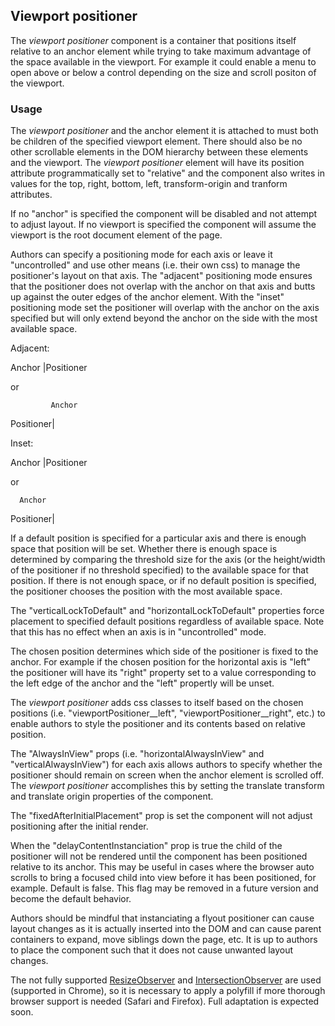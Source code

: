 ## Viewport positioner

The *viewport positioner* component is a container that positions itself relative to an anchor element while trying to take maximum advantage of the space available in the viewport.  For example it could enable a menu to open above or below a control depending on the size and scroll positon of the viewport.

### Usage

The *viewport positioner* and the anchor element it is attached to must both be children of the specified viewport element. There should also be no other scrollable elements in the DOM hierarchy between these elements and the viewport.  The *viewport positioner* element will have its position attribute programmatically set to "relative" and the component also writes in values for the top, right, bottom, left, transform-origin and tranform attributes. 

If no "anchor" is specified the component will be disabled and not attempt to adjust layout. If no viewport is specified the component will assume the viewport is the root document element of the page.

Authors can specify a positioning mode for each axis or leave it "uncontrolled" and use other means (i.e. their own css) to manage the positioner's layout on that axis.  The "adjacent" positioning mode ensures that the positioner does not overlap with the anchor on that axis and butts up against the outer edges of the anchor element.  With the "inset" positioning mode set the positioner will overlap with the anchor on the axis specified but will only extend beyond the anchor on the side with the most available space.

Adjacent:

Anchor
       |Positioner

 or

             Anchor
 Positioner|

Inset:

 Anchor
 |Positioner

 or 

      Anchor
 Positioner|
 
 If a default position is specified for a particular axis and there is enough space that position will be set.  Whether there is enough space is determined by comparing the threshold size for the axis (or the height/width of the positioner if no threshold specified) to the available space for that position. If there is not enough space, or if no default position is specified, the positioner chooses the position with the most available space.

 The "verticalLockToDefault" and "horizontalLockToDefault" properties force placement to specified default positions regardless of available space.  Note that this has no effect when an axis is in "uncontrolled" mode.

The chosen position determines which side of the positioner is fixed to the anchor.  For example if the chosen position for the horizontal axis is "left" the positioner will have its "right" property set to a value corresponding to the left edge of the anchor and the "left" propertly will be unset.

The *viewport positioner* adds css classes to itself based on the chosen positions (i.e. "viewportPositioner__left", "viewportPositioner__right", etc.) to enable authors to style the positioner and its contents based on relative position.

The "AlwaysInView" props (i.e. "horizontalAlwaysInView" and "verticalAlwaysInView") for each axis allows authors to specify whether the positioner should remain on screen when the anchor element is scrolled off.  The *viewport positioner* accomplishes this by setting the translate transform and translate origin properties of the component.

The "fixedAfterInitialPlacement" prop is set the component will not adjust positioning after the initial render.

When the "delayContentInstanciation" prop is true the child of the positioner will not be rendered until the component has been positioned relative to its anchor.  This may be useful in cases where the browser auto scrolls to bring a focused child into view before it has been positioned, for example.  Default is false. This flag may be removed in a future version and become the default behavior.

Authors should be mindful that instanciating a flyout positioner can cause layout changes as it is actually inserted into the DOM and can cause parent containers to expand, move siblings down the page, etc.  It is up to authors to place the component such that it does not cause unwanted layout changes.    

The not fully supported [ResizeObserver](https://developers.google.com/web/updates/2016/10/resizeobserver) and [IntersectionObserver](https://developers.google.com/web/updates/2016/04/intersectionobserver) are used (supported in Chrome), so it is necessary to apply a polyfill if more thorough browser support is needed (Safari and Firefox). Full adaptation is expected soon.




